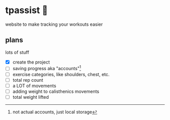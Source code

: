 # tpassist :tongue:

website to make tracking your workouts easier

## plans
lots of stuff
- [x] create the project
- [ ] saving progress aka "accounts"[^1]
- [ ] exercise categories, like shoulders, chest, etc.
- [ ] total rep count
- [ ] a LOT of movements
- [ ] adding weight to calisthenics movements
- [ ] total weight lifted
[^1]: not actual accounts, just local storage

